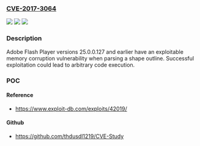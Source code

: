 ### [CVE-2017-3064](https://cve.mitre.org/cgi-bin/cvename.cgi?name=CVE-2017-3064)
![](https://img.shields.io/static/v1?label=Product&message=Adobe%20Flash%20Player%2025.0.0.127%20and%20earlier.&color=blue)
![](https://img.shields.io/static/v1?label=Version&message=n%2Fa&color=blue)
![](https://img.shields.io/static/v1?label=Vulnerability&message=Memory%20Corruption&color=brighgreen)

### Description

Adobe Flash Player versions 25.0.0.127 and earlier have an exploitable memory corruption vulnerability when parsing a shape outline. Successful exploitation could lead to arbitrary code execution.

### POC

#### Reference
- https://www.exploit-db.com/exploits/42019/

#### Github
- https://github.com/thdusdl1219/CVE-Study

